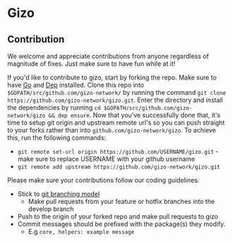 # Gizo 
## Contribution
We welcome and appreciate contributions from anyone regardless of magnitude of fixes. Just make sure to have fun while at it!

If you'd like to contribute to gizo, start by forking the repo. Make sure to have [Go](https://golang.org/doc/install) and [Dep](https://golang.github.io/dep/docs/installation.html) installed. Clone this repo into `$GOPATH/src/github.com/gizo-network/` by running the command `git clone https://github.com/gizo-network/gizo.git`. Enter the directory and install the dependencies by running `cd $GOPATH/src/github.com/gizo-network/gizo && dep ensure`. Now that you've successfully done that, it's time to setup git origin and upstream remote url's so you can push straight to your forks rather than into `github.com/gizo-network/gizo`. To achieve this, run the following commands:
* `git remote set-url origin https://github.com/USERNAME/gizo.git` - make sure to replace USERNAME with your github username
* `git remote add upstream https://github.com/gizo-network/gizo.git`

Please make sure your contributions follow our coding guidelines:
* Stick to [git branching model](http://nvie.com/posts/a-successful-git-branching-model/)
    * Make pull requests from your feature or hotfix branches into the develop branch
* Push to the origin of your forked repo and make pull requests to gizo 
* Commit messages should be prefixed with the package(s) they modify.
    * E.g `core, helpers: example message`